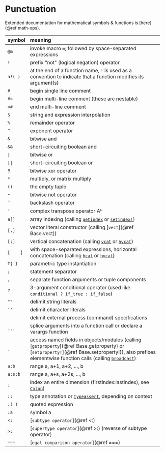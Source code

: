 # Punctuation

Extended documentation for mathematical symbols & functions is [here](@ref math-ops).



| symbol       | meaning                                                                                                                                                                                                     |
|:------------ |:----------------------------------------------------------------------------------------------------------------------------------------------------------------------------------------------------------- |
| `@m`         | invoke macro `m`; followed by space-separated expressions                                                                                                                                                   |
| `!`          | prefix "not" (logical negation) operator                                                                                                                                                                    |
| `a!( )`      | at the end of a function name, `!` is used as a convention to indicate that a function modifies its argument(s)                                                                                             |
| `#`          | begin single line comment                                                                                                                                                                                   |
| `#=`         | begin multi-line comment (these are nestable)                                                                                                                                                               |
| `=#`         | end multi-line comment                                                                                                                                                                                      |
| `$`          | string and expression interpolation                                                                                                                                                                         |
| `%`          | remainder operator                                                                                                                                                                                          |
| `^`          | exponent operator                                                                                                                                                                                           |
| `&`      | bitwise and                                                                                                                                                                                                 |
| `&&` | short-circuiting boolean and                                                                                                                                                                                |
| `\|`        | bitwise or                                                                                                                                                                                                  |
| `\|\|`     | short-circuiting boolean or                                                                                                                                                                                 |
| `⊻`          | bitwise xor operator                                                                                                                                                                                        |
| `*`          | multiply, or matrix multiply                                                                                                                                                                                |
| `()`         | the empty tuple                                                                                                                                                                                             |
| `~`          | bitwise not operator                                                                                                                                                                                        |
| ``         | backslash operator                                                                                                                                                                                          |
| `'`          | complex transpose operator Aᴴ                                                                                                                                                                               |
| `a[]`        | array indexing (calling [`getindex`](@ref) or [`setindex!`](@ref))                                                                                                                                          |
| `[,]`        | vector literal constructor (calling [`vect`](@ref Base.vect))                                                                                                                                               |
| `[;]`        | vertical concatenation (calling [`vcat`](@ref) or [`hvcat`](@ref))                                                                                                                                          |
| `[    ]`     | with space-separated expressions, horizontal concatenation (calling [`hcat`](@ref) or [`hvcat`](@ref))                                                                                                      |
| `T{ }`       | parametric type instantiation                                                                                                                                                                               |
| `;`          | statement separator                                                                                                                                                                                         |
| `,`          | separate function arguments or tuple components                                                                                                                                                             |
| `?`          | 3-argument conditional operator (used like: `conditional ? if_true : if_false`)                                                                                                                             |
| `""`         | delimit string literals                                                                                                                                                                                     |
| `''`         | delimit character literals                                                                                                                                                                                  |
| ` `          | delimit external process (command) specifications                                                                                                                                                           |
| `...`        | splice arguments into a function call or declare a varargs function                                                                                                                                         |
| `.`          | access named fields in objects/modules (calling [`getproperty`](@ref Base.getproperty) or [`setproperty!`](@ref Base.setproperty!)), also prefixes elementwise function calls (calling [`broadcast`](@ref)) |
| `a:b`        | range a, a+1, a+2, ..., b                                                                                                                                                                                   |
| `a:s:b`      | range a, a+s, a+2s, ..., b                                                                                                                                                                                  |
| `:`          | index an entire dimension (firstindex:lastindex), see [`Colon`](@ref))                                                                                                                                      |
| `::`         | type annotation or [`typeassert`](@ref), depending on context                                                                                                                                               |
| `:( )`       | quoted expression                                                                                                                                                                                           |
| `:a`         | symbol a                                                                                                                                                                                                    |
| `<:`      | [`subtype operator`](@ref <:)                                                                                                                                                                               |
| `>:`      | [`supertype operator`](@ref >:) (reverse of subtype operator)                                                                                                                                               |
| `===`        | [`egal comparison operator`](@ref ===)                                                                                                                                                                      |